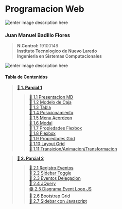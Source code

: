 # Programacion Web
![enter image description here](https://i.imgur.com/gU9NRHL.png)
 ###  **Juan Manuel Badillo Flores**

>    **N.Control:** 19100148 \
>    **Instituto Tecnologico de Nuevo Laredo**\
>    **Ingenieria en Sistemas Computacionales**

![enter image description here](https://i.imgur.com/9KxHyxj.png)
 ####  **Tabla de Contenidos**
>    **[🔷 1. Parcial 1](https://github.com/JuanBadillo/BadilloF/tree/main/Parcial1)** 
>>    [🔵 1.1 Presentacion MD](https://github.com/JuanBadillo/BadilloF/tree/main/Parcial1/Presentacion)\
>    [🔵 1.2 Modelo de Caja](https://github.com/JuanBadillo/BadilloF/tree/main/Parcial1/ModeloDeCaja)\
>    [🔵 1.3 Tabla](https://github.com/JuanBadillo/BadilloF/tree/main/Parcial1/Tabla)\
>    [🔴 1.4 Posicionamiento](https://github.com/JuanBadillo/BadilloF/tree/main/Parcial1/Posicionamiento)\
>    [🔵 1.5 Menu Acordeon](https://github.com/JuanBadillo/BadilloF/tree/main/Parcial1/MenuAcordeon)\
>    [🔴 1.6 Modal](https://github.com/JuanBadillo/BadilloF/tree/main/Parcial1/Modal)\
>    [🔴 1.7 Propiedades Flexbox](https://github.com/JuanBadillo/BadilloF/tree/main/Parcial1/PropiedadesFlexbox)\
>    [🔴 1.8 Flexbox](https://github.com/JuanBadillo/BadilloF/tree/main/Parcial1/Flexbox)\
>    [🔵 1.9 Propiedades Grid](https://github.com/JuanBadillo/BadilloF/tree/main/Parcial1/GridPropiedades)\
>    [🔵 1.10 Layout Grid](https://github.com/JuanBadillo/BadilloF/tree/main/Parcial1/LayoutGrid)\
>    [🔵 1.11 Transicion/Animacion/Transformacion](https://github.com/JuanBadillo/BadilloF/tree/main/Parcial1/Animaciones)

>**[🔷 2. Parcial 2](https://github.com/JuanBadillo/BadilloF/tree/main/Parcial1)** 
>>    [🔵 2.1 Registro Eventos](https://github.com/JuanBadillo/BadilloF/tree/main/Parcial2/RegistroEventosl)\
>    [🔴 2.2 Sidebar Toggle](https://github.com/JuanBadillo/BadilloF/tree/main/Parcial2/RegistroEventos)\
>    [🔵 2.3 Eventos Delegacion](https://github.com/JuanBadillo/BadilloF/tree/main/Parcial2/EventosDelegacion)\
>    [🔴 2.4 JQuery](https://github.com/JuanBadillo/BadilloF/tree/main/Parcial2/RegistroEventos)\
>    [🟣 2.5 Diagrama Event Loop JS](https://github.com/JuanBadillo/BadilloF/tree/main/Parcial2/RegistroEventos)\
>    [🔵 2.6 Bootstrap Grid](https://github.com/JuanBadillo/BadilloF/tree/main/Parcial2/GridBootstrap)\
>    [🔵 2.7 Sidebar con Javascript](https://github.com/JuanBadillo/BadilloF/tree/main/Parcial2/RegistroEventos)
